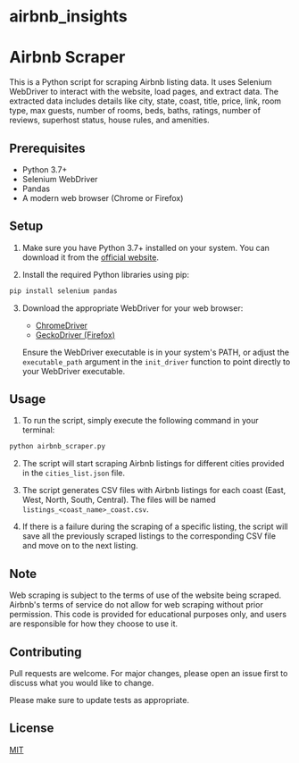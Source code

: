 # airbnb_insights

# Airbnb Scraper

This is a Python script for scraping Airbnb listing data. It uses Selenium WebDriver to interact with the website, load pages, and extract data. The extracted data includes details like city, state, coast, title, price, link, room type, max guests, number of rooms, beds, baths, ratings, number of reviews, superhost status, house rules, and amenities.

## Prerequisites

- Python 3.7+
- Selenium WebDriver
- Pandas
- A modern web browser (Chrome or Firefox)

## Setup

1. Make sure you have Python 3.7+ installed on your system. You can download it from the [official website](https://www.python.org/downloads/).

2. Install the required Python libraries using pip:

```bash
pip install selenium pandas
```

3. Download the appropriate WebDriver for your web browser:
   - [ChromeDriver](https://sites.google.com/a/chromium.org/chromedriver/)
   - [GeckoDriver (Firefox)](https://github.com/mozilla/geckodriver/releases)
   
   Ensure the WebDriver executable is in your system's PATH, or adjust the `executable_path` argument in the `init_driver` function to point directly to your WebDriver executable.

## Usage

1. To run the script, simply execute the following command in your terminal:

```bash
python airbnb_scraper.py
```

2. The script will start scraping Airbnb listings for different cities provided in the `cities_list.json` file.

3. The script generates CSV files with Airbnb listings for each coast (East, West, North, South, Central). The files will be named `listings_<coast_name>_coast.csv`.

4. If there is a failure during the scraping of a specific listing, the script will save all the previously scraped listings to the corresponding CSV file and move on to the next listing.

## Note

Web scraping is subject to the terms of use of the website being scraped. Airbnb's terms of service do not allow for web scraping without prior permission. This code is provided for educational purposes only, and users are responsible for how they choose to use it.

## Contributing

Pull requests are welcome. For major changes, please open an issue first to discuss what you would like to change. 

Please make sure to update tests as appropriate. 

## License

[MIT](https://choosealicense.com/licenses/mit/)
